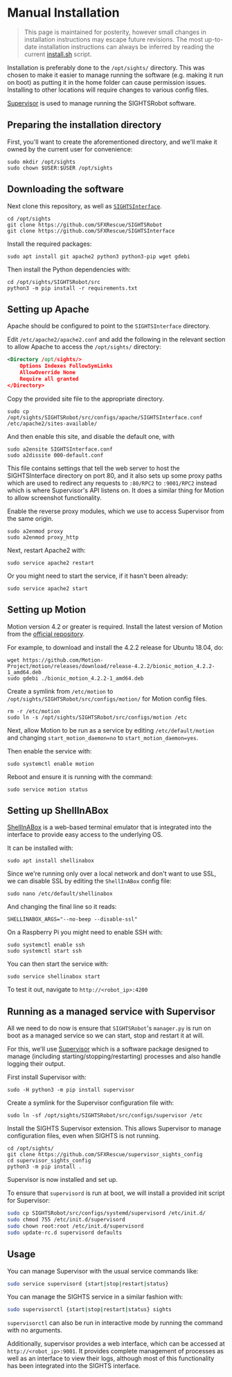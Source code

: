 # Manual Installation

> This page is maintained for posterity, however small changes in installation instructions may escape future revisions. The most up-to-date installation instructions can always be inferred by reading the current [install.sh](/install.sh) script.

Installation is preferably done to the `/opt/sights/` directory. This was chosen to make it easier to manage running the software (e.g. making it run on boot) as putting it in the home folder can cause permission issues. Installing to other locations will require changes to various config files.

[Supervisor](http://supervisord.org/) is used to manage running the SIGHTSRobot software.

## Preparing the installation directory

First, you'll want to create the aforementioned directory, and we'll make it owned by the current user for convenience:

```shell
sudo mkdir /opt/sights
sudo chown $USER:$USER /opt/sights
```

## Downloading the software

Next clone this repository, as well as [`SIGHTSInterface`](https://github.com/SFXRescue/SIGHTSInterface).

```shell
cd /opt/sights
git clone https://github.com/SFXRescue/SIGHTSRobot
git clone https://github.com/SFXRescue/SIGHTSInterface
```

Install the required packages:

```shell
sudo apt install git apache2 python3 python3-pip wget gdebi
```

Then install the Python dependencies with:

```shell
cd /opt/sights/SIGHTSRobot/src
python3 -m pip install -r requirements.txt
```

## Setting up Apache

Apache should be configured to point to the `SIGHTSInterface` directory.

Edit `/etc/apache2/apache2.conf` and add the following in the relevant section to allow Apache to access the `/opt/sights/` directory:

```xml
<Directory /opt/sights/>
    Options Indexes FollowSymLinks
    AllowOverride None
    Require all granted
</Directory>
```

Copy the provided site file to the appropriate directory.

```shell
sudo cp /opt/sights/SIGHTSRobot/src/configs/apache/SIGHTSInterface.conf /etc/apache2/sites-available/
```

And then enable this site, and disable the default one, with

```shell
sudo a2ensite SIGHTSInterface.conf
sudo a2dissite 000-default.conf
```

This file contains settings that tell the web server to host the SIGHTSInterface directory on port 80, and it also sets up some proxy paths which are used to redirect any requests to `:80/RPC2` to `:9001/RPC2` instead which is where Supervisor's API listens on. It does a similar thing for Motion to allow screenshot functionality.

Enable the reverse proxy modules, which we use to access Supervisor from the same origin.

```shell
sudo a2enmod proxy
sudo a2enmod proxy_http
```

Next, restart Apache2 with:

```shell
sudo service apache2 restart
```

Or you might need to start the service, if it hasn't been already:

```shell
sudo service apache2 start
```

## Setting up Motion

Motion version 4.2 or greater is required. Install the latest version of Motion from the [official repository](https://github.com/Motion-Project/motion).

For example, to download and install the 4.2.2 release for Ubuntu 18.04, do:

```shell
wget https://github.com/Motion-Project/motion/releases/download/release-4.2.2/bionic_motion_4.2.2-1_amd64.deb
sudo gdebi ./bionic_motion_4.2.2-1_amd64.deb
```

Create a symlink from `/etc/motion` to `/opt/sights/SIGHTSRobot/src/configs/motion/` for Motion config files.

```shell
rm -r /etc/motion
sudo ln -s /opt/sights/SIGHTSRobot/src/configs/motion /etc
```

Next, allow Motion to be run as a service by editing `/etc/default/motion` and changing `start_motion_daemon=no` to `start_motion_daemon=yes`.

Then enable the service with:

```shell
sudo systemctl enable motion
```

Reboot and ensure it is running with the command:

```shell
sudo service motion status
```

## Setting up ShellInABox

[ShellInABox](https://github.com/shellinabox/shellinabox) is a web-based terminal emulator that is integrated into the interface to provide easy access to the underlying OS.

It can be installed with:

```shell
sudo apt install shellinabox
```

Since we're running only over a local network and don't want to use SSL, we can disable SSL by editing the `ShellInABox` config file:

```shell
sudo nano /etc/default/shellinabox
```

And changing the final line so it reads:

```shell
SHELLINABOX_ARGS="--no-beep --disable-ssl"
```

On a Raspberry Pi you might need to enable SSH with:

```shell
sudo systemctl enable ssh
sudo systemctl start ssh
```

You can then start the service with:

```shell
sudo service shellinabox start
```

To test it out, navigate to `http://<robot_ip>:4200`

## Running as a managed service with Supervisor

All we need to do now is ensure that `SIGHTSRobot`'s `manager.py` is run on boot as a managed service so we can start, stop and restart it at will.

For this, we'll use [Supervisor](http://supervisord.org/) which is a software package designed to manage (including starting/stopping/restarting) processes and also handle logging their output.

First install Supervisor with:

```shell
sudo -H python3 -m pip install supervisor
```

Create a symlink for the Supervisor configuration file with:

```shell
sudo ln -sf /opt/sights/SIGHTSRobot/src/configs/supervisor /etc
```

Install the SIGHTS Supervisor extension. This allows Supervisor to manage configuration files, even when SIGHTS is not running.

```shell
cd /opt/sights/
git clone https://github.com/SFXRescue/supervisor_sights_config
cd supervisor_sights_config
python3 -m pip install .
```

Supervisor is now installed and set up.

To ensure that `supervisord` is run at boot, we will install a provided init script for Supervisor:

```sh
sudo cp SIGHTSRobot/src/configs/systemd/supervisord /etc/init.d/
sudo chmod 755 /etc/init.d/supervisord
sudo chown root:root /etc/init.d/supervisord
sudo update-rc.d supervisord defaults
```

## Usage

You can manage Supervisor with the usual service commands like:

```sh
sudo service supervisord {start|stop|restart|status}
```

You can manage the SIGHTS service in a similar fashion with:

```sh
sudo supervisorctl {start|stop|restart|status} sights
```

`supervisorctl` can also be run in interactive mode by running the command with no arguments.

Additionally, supervisor provides a web interface, which can be accessed at `http://<robot_ip>:9001`. It provides complete management of processes as well as an interface to view their logs, although most of this functionality has been integrated into the SIGHTS interface.
